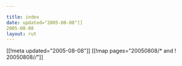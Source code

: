 ```yaml
---

title: index
date: updated="2005-08-08"]]
2005-08-08
layout: rut
---
```


[[!meta updated="2005-08-08"]]
[[!map pages="20050808/* and ! 20050808/*/*"]]
